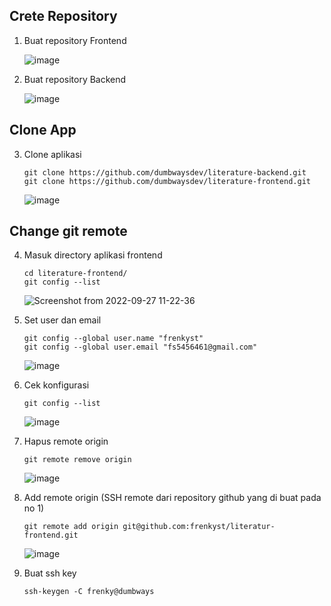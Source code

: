 ## Crete Repository

1. Buat repository Frontend

   ![image](https://user-images.githubusercontent.com/40049149/192429026-0ea582ce-434e-4311-bfce-ed647814ee22.png)

2. Buat repository Backend

   ![image](https://user-images.githubusercontent.com/40049149/192429986-1925654e-3dc3-42b4-995a-435544f5f079.png)

## Clone App

3. Clone aplikasi

       git clone https://github.com/dumbwaysdev/literature-backend.git
       git clone https://github.com/dumbwaysdev/literature-frontend.git

   ![image](https://user-images.githubusercontent.com/40049149/192430620-643c0fb1-6249-477e-8d06-24b41e9ecf3c.png)

## Change git remote

4. Masuk directory aplikasi frontend

       cd literature-frontend/
       git config --list

   ![Screenshot from 2022-09-27 11-22-36](https://user-images.githubusercontent.com/40049149/192431334-c26b1d3d-0462-4fc7-ab6d-8e4595c6ca75.png)

5. Set user dan email

       git config --global user.name "frenkyst"
       git config --global user.email "fs5456461@gmail.com"

   ![image](https://user-images.githubusercontent.com/40049149/192431675-3e3f8d9b-7333-4e46-8f4f-5d4ec9e20abc.png) 
   
6. Cek konfigurasi

       git config --list

   ![image](https://user-images.githubusercontent.com/40049149/192431824-148d65ba-d9a7-449f-8299-5dfa8ba5e9cb.png)

7. Hapus remote origin

       git remote remove origin

   ![image](https://user-images.githubusercontent.com/40049149/192432285-3eabeadc-374e-43fc-8e37-84ba962c6fd2.png)

8. Add remote origin (SSH remote dari repository github yang di buat pada no 1)

       git remote add origin git@github.com:frenkyst/literatur-frontend.git

   ![image](https://user-images.githubusercontent.com/40049149/192432796-83161e2d-1193-4cfc-9c51-53ef74f7c104.png)

9. Buat ssh key

       ssh-keygen -C frenky@dumbways






























